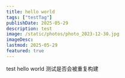 ```yaml
---
title: hello world
tags: ["testTag"]
publishDate: 2025-05-29
description: test
image: /static/photos/photo_2023-12-30.jpg
imageDesc: 
lastmod: 2025-05-29
featured: true
---
```


test
hello world
测试是否会被重复构建